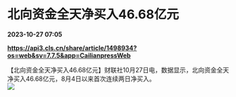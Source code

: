 # 北向资金全天净买入46.68亿元

**2023-10-27 07:05**

**https://api3.cls.cn/share/article/1498934?os=web&sv=7.7.5&app=CailianpressWeb**

【北向资金全天净买入46.68亿元】财联社10月27日电，数据显示，北向资金全天净买入46.68亿元，8月4日以来首次连续两日净买入。  
![](https://img.cls.cn/images/20231027/p0C5830Cx9.jpg)